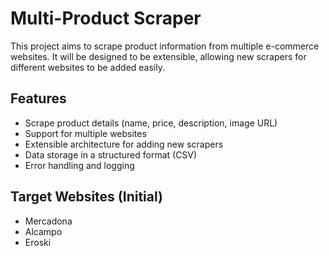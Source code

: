 # Multi-Product Scraper

This project aims to scrape product information from multiple e-commerce websites.
It will be designed to be extensible, allowing new scrapers for different websites to be added easily.

## Features

- Scrape product details (name, price, description, image URL)
- Support for multiple websites
- Extensible architecture for adding new scrapers
- Data storage in a structured format (CSV)
- Error handling and logging

## Target Websites (Initial)

- Mercadona
- Alcampo
- Eroski
